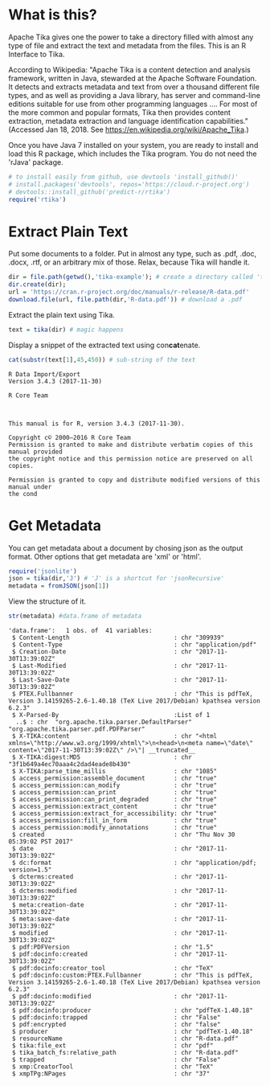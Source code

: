 
What is this?
=============

Apache Tika gives one the power to take a directory filled with almost any type of file and extract the text and metadata from the files. This is an R Interface to Tika.

According to Wikipedia: "Apache Tika is a content detection and analysis framework, written in Java, stewarded at the Apache Software Foundation. It detects and extracts metadata and text from over a thousand different file types, and as well as providing a Java library, has server and command-line editions suitable for use from other programming languages .... For most of the more common and popular formats, Tika then provides content extraction, metadata extraction and language identification capabilities." (Accessed Jan 18, 2018. See <https://en.wikipedia.org/wiki/Apache_Tika>.)

Once you have Java 7 installed on your system, you are ready to install and load this R package, which includes the Tika program. You do not need the 'rJava' package.

``` r
# to install easily from github, use devtools 'install_github()'
# install.packages('devtools', repos='https://cloud.r-project.org') 
# devtools::install_github('predict-r/rtika')
require('rtika')
```

Extract Plain Text
==================

Put some documents to a folder. Put in almost any type, such as .pdf, .doc, .docx, .rtf, or an arbitrary mix of those. Relax, because Tika will handle it.

``` r
dir = file.path(getwd(),'tika-example'); # create a directory called 'tika-example' in R's working directory
dir.create(dir); 
url = 'https://cran.r-project.org/doc/manuals/r-release/R-data.pdf'
download.file(url, file.path(dir,'R-data.pdf')) # download a .pdf 
```

Extract the plain text using Tika.

``` r
text = tika(dir) # magic happens
```

Display a snippet of the extracted text using con**cat**enate.

``` r
cat(substr(text[1],45,450)) # sub-string of the text
```


    R Data Import/Export
    Version 3.4.3 (2017-11-30)

    R Core Team



    This manual is for R, version 3.4.3 (2017-11-30).

    Copyright c© 2000–2016 R Core Team
    Permission is granted to make and distribute verbatim copies of this manual provided
    the copyright notice and this permission notice are preserved on all copies.

    Permission is granted to copy and distribute modified versions of this manual under
    the cond

Get Metadata
============

You can get metadata about a document by chosing json as the output format. Other options that get metadata are 'xml' or 'html'.

``` r
require('jsonlite')
json = tika(dir,'J') # 'J' is a shortcut for 'jsonRecursive'
metadata = fromJSON(json[1])
```

View the structure of it.

``` r
str(metadata) #data.frame of metadata
```

    'data.frame':   1 obs. of  41 variables:
     $ Content-Length                             : chr "309939"
     $ Content-Type                               : chr "application/pdf"
     $ Creation-Date                              : chr "2017-11-30T13:39:02Z"
     $ Last-Modified                              : chr "2017-11-30T13:39:02Z"
     $ Last-Save-Date                             : chr "2017-11-30T13:39:02Z"
     $ PTEX.Fullbanner                            : chr "This is pdfTeX, Version 3.14159265-2.6-1.40.18 (TeX Live 2017/Debian) kpathsea version 6.2.3"
     $ X-Parsed-By                                :List of 1
      ..$ : chr  "org.apache.tika.parser.DefaultParser" "org.apache.tika.parser.pdf.PDFParser"
     $ X-TIKA:content                             : chr "<html xmlns=\"http://www.w3.org/1999/xhtml\">\n<head>\n<meta name=\"date\" content=\"2017-11-30T13:39:02Z\" />\"| __truncated__
     $ X-TIKA:digest:MD5                          : chr "3f1b649a4ec70aaa4c2dad4eade8b430"
     $ X-TIKA:parse_time_millis                   : chr "1085"
     $ access_permission:assemble_document        : chr "true"
     $ access_permission:can_modify               : chr "true"
     $ access_permission:can_print                : chr "true"
     $ access_permission:can_print_degraded       : chr "true"
     $ access_permission:extract_content          : chr "true"
     $ access_permission:extract_for_accessibility: chr "true"
     $ access_permission:fill_in_form             : chr "true"
     $ access_permission:modify_annotations       : chr "true"
     $ created                                    : chr "Thu Nov 30 05:39:02 PST 2017"
     $ date                                       : chr "2017-11-30T13:39:02Z"
     $ dc:format                                  : chr "application/pdf; version=1.5"
     $ dcterms:created                            : chr "2017-11-30T13:39:02Z"
     $ dcterms:modified                           : chr "2017-11-30T13:39:02Z"
     $ meta:creation-date                         : chr "2017-11-30T13:39:02Z"
     $ meta:save-date                             : chr "2017-11-30T13:39:02Z"
     $ modified                                   : chr "2017-11-30T13:39:02Z"
     $ pdf:PDFVersion                             : chr "1.5"
     $ pdf:docinfo:created                        : chr "2017-11-30T13:39:02Z"
     $ pdf:docinfo:creator_tool                   : chr "TeX"
     $ pdf:docinfo:custom:PTEX.Fullbanner         : chr "This is pdfTeX, Version 3.14159265-2.6-1.40.18 (TeX Live 2017/Debian) kpathsea version 6.2.3"
     $ pdf:docinfo:modified                       : chr "2017-11-30T13:39:02Z"
     $ pdf:docinfo:producer                       : chr "pdfTeX-1.40.18"
     $ pdf:docinfo:trapped                        : chr "False"
     $ pdf:encrypted                              : chr "false"
     $ producer                                   : chr "pdfTeX-1.40.18"
     $ resourceName                               : chr "R-data.pdf"
     $ tika:file_ext                              : chr "pdf"
     $ tika_batch_fs:relative_path                : chr "R-data.pdf"
     $ trapped                                    : chr "False"
     $ xmp:CreatorTool                            : chr "TeX"
     $ xmpTPg:NPages                              : chr "37"
